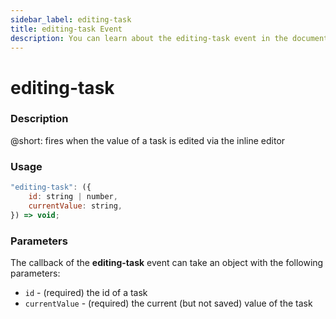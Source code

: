```yaml
---
sidebar_label: editing-task
title: editing-task Event
description: You can learn about the editing-task event in the documentation of the DHTMLX JavaScript To Do List library. Browse developer guides and API reference, try out code examples and live demos, and download a free 30-day evaluation version of DHTMLX To Do List.
---
```


# editing-task

### Description

@short: fires when the value of a task is edited via the inline editor

### Usage

~~~js
"editing-task": ({
    id: string | number,
    currentValue: string,
}) => void;
~~~

### Parameters

The callback of the **editing-task** event can take an object with the following parameters:

- `id` - (required) the id of a task
- `currentValue` - (required) the current (but not saved) value of the task